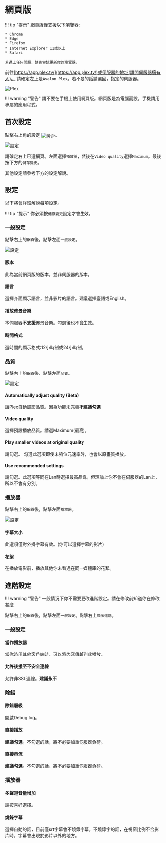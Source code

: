 # 網頁版

!!! tip "提示"
    網頁版僅支援以下瀏覽器:
    
    * Chrome
    * Edge
    * Firefox
    * Internet Explorer 11或以上
    * Safari
    
    若遇上任何問題，請先嘗試更新你的瀏覽器。

前往[https://app.plex.tv/](https://app.plex.tv/)或伺服器的地址(請問伺服器擁有人)。
請確定左上是`Avalon Plex`。若不是的話請選回，指定的伺服器。

![Plex](img/006.png)

!!! warning "警告"
    請不要在手機上使用網頁版。網頁版是為電腦而設。手機請用專屬的應用程式。

## 首次設定

點擊右上角的設定
<img alt="設定" src="../img/settings_icon.png" style="vertical-align:middle;max-height:15px;display:inline;margin:auto;">。

![設定](img/007.png)

請確定右上已選網頁。左面選擇`播放器`，然後在`Video quality`選擇`Maximum`。最後按下方的`儲存變更`。

其他設定請參考下方的設定解說。

## 設定
以下將會詳細解說每項設定。

!!! tip "提示"
    你必須按`儲存變更`設定才會生效。

### 一般設定

點擊右上的`網頁`後，點擊左面`一般設定`。

![設定](img/007.png)

#### 版本

此為當前網頁版的版本，並非伺服器的版本。

#### 語言

選擇介面顯示語言，並非影片的語言。建議選擇臺語或English。

#### 播放佈景音樂

本伺服器**不支援**佈景音樂。勾選後也不會生效。

#### 時間格式

選時間的顯示格式:12小時制或24小時制。

### 品質

點擊右上的`網頁`後，點擊左面`品質`。

![設定](img/008.png)

#### Automatically adjust quality (Beta)

讓Plex自動調節品質。因為功能未完善**不建議勾選**

#### Video quality

選擇預設播放品質。請選Maximum(最高)。

#### Play smaller videos at original quality

請勾選。 勾選此選項即使未夠位元速率時，也會以原畫質播放。

#### Use recommended settings

請勾選。此選項等同在Lan時選擇最高品質。但理論上你不會在伺服器的Lan上，所以不會有分別。

### 播放器

點擊右上的`網頁`後，點擊左面`播放器`。

![設定](img/009.png)

#### 字幕大小

此選項僅對外掛字幕有效。(你可以選擇字幕的影片)

#### 花絮

在播放電影前，播放其他你未看過在同一媒體庫的花絮。

## 進階設定

!!! warning "警告"
    一般情況下你不需要更改進階設定。請在修改前知道你在修改甚麼

點擊右上的`網頁`後，點擊左面`一般設定`。點擊右上`顯示進階`。

### 一般設定

#### 當作播放器

當你時用其他客戶端時，可以將內容傳輸到此播放。

#### 允許後援至不安全連線

允許非SSL連線。**建議永不**

### 除錯

#### 除錯層級
開啟Debug log。

#### 直接播放
**建議勾選**。不勾選的話，將不必要加重伺服器負荷。

#### 直接串流
**建議勾選**。不勾選的話，將不必要加重伺服器負荷。

### 播放器

#### 多聲道音量增加

請按喜好選擇。

#### 燒錄字幕

選擇自動的話，目前僅srt字幕會不燒錄字幕。不燒錄字的話，在視窗比例不合影片時，字幕會出現於影片以外的地方。